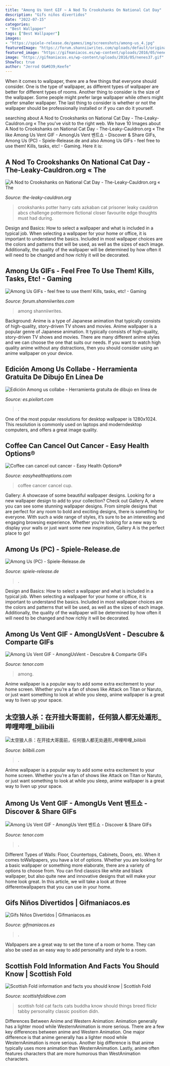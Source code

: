 ```yaml
---
title: "Among Us Vent GIF ~ A Nod To Crookshanks On National Cat Day"
description: "Gifs niños divertidos"
date: "2022-07-15"
categories:
- "Best Wallpaper"
tags: ["Best Wallpaper"]
images:
- "https://spiele-release.de/games/img/screenshots/among-us_4.jpg"
featuredImage: "https://forum.shanniiwrites.com/uploads/default/original/3X/7/3/732f98f89f6484f367b81615b2c64f3838fe4b9b.gif"
featured_image: "https://gifmaniacos.es/wp-content/uploads/2016/05/nenes37.gif"
image: "https://gifmaniacos.es/wp-content/uploads/2016/05/nenes37.gif"
ShowToc: true
author: "Jerrod O&#039;Keefe"
---
```



When it comes to wallpaper, there are a few things that everyone should consider. One is the type of wallpaper, as different types of wallpaper are better for different types of rooms. Another thing to consider is the size of the wallpaper. Some people might prefer large wallpaper while others might prefer smaller wallpaper. The last thing to consider is whether or not the wallpaper should be professionally installed or if you can do it yourself.

	

		
searching about A Nod to Crookshanks on National Cat Day - The-Leaky-Cauldron.org « The you've visit to the right web. We have 10 Images about A Nod to Crookshanks on National Cat Day - The-Leaky-Cauldron.org « The like Among Us Vent GIF - AmongUs Vent 벤트쇼 - Discover &amp; Share GIFs, Among Us (PC) - Spiele-Release.de and also Among Us GIFs - feel free to use them! Kills, tasks, etc! - Gaming. Here it is:
		
    
## A Nod To Crookshanks On National Cat Day - The-Leaky-Cauldron.org « The

<img loading=lazy src="http://www.the-leaky-cauldron.org/wp-content/uploads/assets/crookshanksfeature.jpg" onerror="this.onerror=null;this.src='https://tse1.mm.bing.net/th?id=OIP.ZgrQfE9ws2iYdWijrsKuZgHaH7&amp;pid=15.1';" alt="A Nod to Crookshanks on National Cat Day - The-Leaky-Cauldron.org « The">

_Source: the-leaky-cauldron.org_

>crookshanks potter harry cats azkaban cat prisoner leaky cauldron abcs challenge pottermore fictional closer favourite edge thoughts must had during. 

	

Design and Basics: How to select a wallpaper and what is included in a typical job.
When selecting a wallpaper for your home or office, it is important to understand the basics. Included in most wallpaper choices are the colors and patterns that will be used, as well as the sizes of each image. Additionally, the quality of the wallpaper will be determined by how often it will need to be changed and how richly it will be decorated.

    
## Among Us GIFs - Feel Free To Use Them! Kills, Tasks, Etc! - Gaming

<img loading=lazy src="https://forum.shanniiwrites.com/uploads/default/original/3X/7/3/732f98f89f6484f367b81615b2c64f3838fe4b9b.gif" onerror="this.onerror=null;this.src='https://tse2.mm.bing.net/th?id=OIP.p__3MKlr4F1yBcOKcXiTswHaED&amp;pid=15.1';" alt="Among Us GIFs - feel free to use them! Kills, tasks, etc! - Gaming">

_Source: forum.shanniiwrites.com_

>among shanniiwrites. 

	

Background: Anime is a type of Japanese animation that typically consists of high-quality, story-driven TV shows and movies.
Anime wallpaper is a popular genre of Japanese animation. It typically consists of high-quality, story-driven TV shows and movies. There are many different anime styles and we can choose the one that suits our needs. If you want to watch high quality anime without any distractions, then you should consider using an anime wallpaper on your device.

    
## Edición Among Us Collabe - Herramienta Gratuita De Dibujo En Línea De

<img loading=lazy src="https://art.pixilart.com/1138d7b5004c6cf.png" onerror="this.onerror=null;this.src='https://tse2.mm.bing.net/th?id=OIP.dAJJXJsOWYF09TuqRLxNtgHaHa&amp;pid=15.1';" alt="Edición Among us collabe - Herramienta gratuita de dibujo en línea de">

_Source: es.pixilart.com_

>. 

	

One of the most popular resolutions for desktop wallpaper is 1280x1024. This resolution is commonly used on laptops and moderndesktop computers, and offers a great image quality.

    
## Coffee Can Cancel Out Cancer - Easy Health Options®

<img loading=lazy src="https://ehonami.blob.core.windows.net/media/2015/05/coffee-can-cancel-cancer-800x600.jpg" onerror="this.onerror=null;this.src='https://tse1.mm.bing.net/th?id=OIP.B0JjnwqANDR0fa6d2tzxXgHaFj&amp;pid=15.1';" alt="Coffee can cancel out cancer - Easy Health Options®">

_Source: easyhealthoptions.com_

>coffee cancer cancel cup. 

	

Gallery: A showcase of some beautiful wallpaper designs.
Looking for a new wallpaper design to add to your collection? Check out Gallery A, where you can see some stunning wallpaper designs. From simple designs that are perfect for any room to bold and exciting designs, there is something for everyone. With such a wide range of styles, it’s sure to be an interesting and engaging browsing experience. Whether you’re looking for a new way to display your walls or just want some new inspiration, Gallery A is the perfect place to go!





	
	
    
## Among Us (PC) - Spiele-Release.de

<img loading=lazy src="https://spiele-release.de/games/img/screenshots/among-us_4.jpg" onerror="this.onerror=null;this.src='https://tse2.mm.bing.net/th?id=OIP.u_mSKqxJ8hlig5DjpfYMawHaEK&amp;pid=15.1';" alt="Among Us (PC) - Spiele-Release.de">

_Source: spiele-release.de_

>. 

	

Design and Basics: How to select a wallpaper and what is included in a typical job.
When selecting a wallpaper for your home or office, it is important to understand the basics. Included in most wallpaper choices are the colors and patterns that will be used, as well as the sizes of each image. Additionally, the quality of the wallpaper will be determined by how often it will need to be changed and how richly it will be decorated.

    
## Among Us Vent GIF - AmongUsVent - Descubre &amp; Comparte GIFs

<img loading=lazy src="https://media.tenor.com/images/0eb9ce10f05b601a0aad9f88d7b8a717/tenor.gif" onerror="this.onerror=null;this.src='https://tse4.mm.bing.net/th?id=OIP.DrnOEPBbYBoKrZ-I17inFwAAAA&amp;pid=15.1';" alt="Among Us Vent GIF - AmongUsVent - Descubre &amp; Comparte GIFs">

_Source: tenor.com_

>among. 

	

Anime wallpaper is a popular way to add some extra excitement to your home screen. Whether you’re a fan of shows like Attack on Titan or Naruto, or just want something to look at while you sleep, anime wallpaper is a great way to liven up your space.

    
## 太空狼人杀：在开挂大哥面前，任何狼人都无处遁形_哔哩哔哩_bilibili

<img loading=lazy src="http://i0.hdslb.com/bfs/archive/4a6d45083391fafac3608118ddd1c818e23465e7.jpg" onerror="this.onerror=null;this.src='https://tse1.mm.bing.net/th?id=OIP.e_RS8SnN53WXK-fKdtWDcgHaEo&amp;pid=15.1';" alt="太空狼人杀：在开挂大哥面前，任何狼人都无处遁形_哔哩哔哩_bilibili">

_Source: bilibili.com_

>. 

	

Anime wallpaper is a popular way to add some extra excitement to your home screen. Whether you’re a fan of shows like Attack on Titan or Naruto, or just want something to look at while you sleep, anime wallpaper is a great way to liven up your space.

    
## Among Us Vent GIF - AmongUs Vent 벤트쇼 - Discover &amp; Share GIFs

<img loading=lazy src="https://media.tenor.com/images/7e893fd7e3343de94733ec0fb0afb9f6/tenor.gif" onerror="this.onerror=null;this.src='https://tse3.mm.bing.net/th?id=OIP.fok_1-M0PelHM-wPsK-59gAAAA&amp;pid=15.1';" alt="Among Us Vent GIF - AmongUs Vent 벤트쇼 - Discover &amp; Share GIFs">

_Source: tenor.com_

>. 

	

Different Types of Walls: Floor, Countertops, Cabinets, Doors, etc.
When it comes toWallpapers, you have a lot of options. Whether you are looking for a basic wallpaper or something more elaborate, there are a variety of options to choose from. You can find classics like white and black wallpaper, but also quite new and innovative designs that will make your home look great. In this article, we will take a look at three differentwallpapers that you can use in your home.

    
## Gifs Niños Divertidos | Gifmaniacos.es

<img loading=lazy src="https://gifmaniacos.es/wp-content/uploads/2016/05/nenes37.gif" onerror="this.onerror=null;this.src='https://tse4.mm.bing.net/th?id=OIP.C2GN9xxUOinDl98d3za3RQAAAA&amp;pid=15.1';" alt="Gifs Niños Divertidos | Gifmaniacos.es">

_Source: gifmaniacos.es_

>. 

	

Wallpapers are a great way to set the tone of a room or home. They can also be used as an easy way to add personality and style to a room.

    
## Scottish Fold Information And Facts You Should Know | Scottish Fold

<img loading=lazy src="http://www.scottishfoldlove.com/wp-content/uploads/2014/10/scottish-fold-buddha-full.jpg" onerror="this.onerror=null;this.src='https://tse4.mm.bing.net/th?id=OIP.svJWZbkMf3-ukI62qIWTpwHaE8&amp;pid=15.1';" alt="Scottish Fold information and facts you should know | Scottish Fold">

_Source: scottishfoldlove.com_

>scottish fold cat facts cats buddha know should things breed flickr tabby personality classic position didn. 

	

Differences Between Anime and Western Animation: Animation generally has a lighter mood while WesternAnimation is more serious.
There are a few key differences between anime and Western Animation. One major difference is that anime generally has a lighter mood while WesternAnimation is more serious. Another big difference is that anime typically uses more animation than WesternAnimation. Lastly, anime often features characters that are more humorous than WestAnimation characters.

